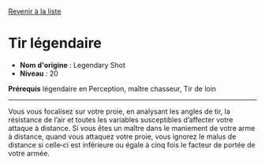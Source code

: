 [Revenir à la liste](list.md)

# Tir légendaire

 * **Nom d'origine** : Legendary Shot
 * **Niveau** : 20


<p><strong>Prérequis</strong> légendaire en Perception, maître chasseur, Tir de loin</p>
<hr>
<p>Vous vous focalisez sur votre proie, en analysant les angles de tir, la résistance de l’air et toutes les variables susceptibles d’affecter votre attaque à distance. Si vous êtes un maître dans le maniement de votre arme à distance, quand vous attaquez votre proie, vous ignorez le malus de distance si celle‑ci est inférieure ou égale à cinq fois le facteur de portée de votre armée.</p>